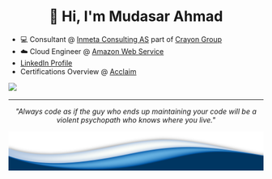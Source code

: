 <h1 align="center">👋 Hi, I'm Mudasar Ahmad</h1>

- 💻 Consultant @ <a href="https://inmeta.no/">Inmeta Consulting AS</a> part of <a href="https://www.crayon.com/">Crayon Group</a>
- ☁️ Cloud Engineer @ <a href="https://aws.amazon.com/">Amazon Web Service<a/>
- <a href="https://www.linkedin.com/in/mudasar-ahmad/">LinkedIn Profile</a>
- Certifications Overview @ <a href="https://www.youracclaim.com/users/mudasar-ahmad.4412309d/badges">Acclaim</a>

<img src="https://github-readme-stats.vercel.app/api?username=mudasar187&&show_icons=true&title_color=ffffff&icon_color=bb2acf&text_color=daf7dc&bg_color=282828">

---

<p align='center'>

 </p>
<a href='https://github.com/marketplace/actions/quote-readme'>
<!--STARTS_HERE_QUOTE_README-->
<!--ENDS_HERE_QUOTE_README-->
</a>
 <p align="center">
 <em>"Always code as if the guy who ends up maintaining your code will be a violent psychopath who knows where you live."</em>
 </p>

 <img src="https://raw.githubusercontent.com/mudasar187/mudasar187/master/wave.png">

